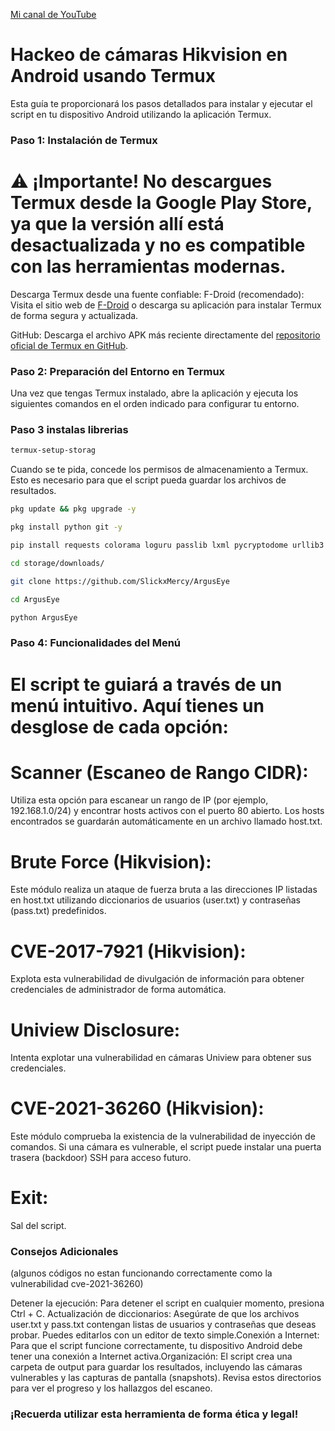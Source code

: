 [Mi canal de YouTube](https://youtube.com/@slick_mercy?si=0zzMxe5pp6Ld4uX2)

# Hackeo de cámaras Hikvision en Android usando Termux
​Esta guía te proporcionará los pasos detallados para instalar y ejecutar el script en tu dispositivo Android utilizando la aplicación Termux.
### ​Paso 1: Instalación de Termux
# ​⚠️ ¡Importante! No descargues Termux desde la Google Play Store, ya que la versión allí está desactualizada y no es compatible con las herramientas modernas.
​Descarga Termux desde una fuente confiable:
​F-Droid (recomendado): Visita el sitio web de [F-Droid](https://f-droid.org/en/packages/com.termux/?hl=es-US) o descarga su aplicación para instalar Termux de forma segura y actualizada.

GitHub: Descarga el archivo APK más reciente directamente del [repositorio oficial de Termux en GitHub](https://github.com/termux/termux-app/releases/tag/v0.118.3).
### Paso 2: Preparación del Entorno en Termux
​Una vez que tengas Termux instalado, abre la aplicación y ejecuta los siguientes comandos en el orden indicado para configurar tu entorno.
### Paso 3 instalas librerias
```bash
termux-setup-storag
```
Cuando se te pida, concede los permisos de almacenamiento a Termux. Esto es necesario para que el script pueda guardar los archivos de resultados.

```bash
pkg update && pkg upgrade -y
```
```bash
pkg install python git -y
```
```bash
pip install requests colorama loguru passlib lxml pycryptodome urllib3
```

```bash
cd storage/downloads/
```
```bash
git clone https://github.com/SlickxMercy/ArgusEye
```
```bash
cd ArgusEye
```
```bash
python ArgusEye
```
### Paso 4: Funcionalidades del Menú
# El script te guiará a través de un menú intuitivo. Aquí tienes un desglose de cada opción:
# ​Scanner (Escaneo de Rango CIDR): 
Utiliza esta opción para escanear un rango de IP (por ejemplo, 192.168.1.0/24) y encontrar hosts activos con el puerto 80 abierto. Los hosts encontrados se guardarán automáticamente en un archivo llamado host.txt.
# ​Brute Force (Hikvision):
Este módulo realiza un ataque de fuerza bruta a las direcciones IP listadas en host.txt utilizando diccionarios de usuarios (user.txt) y contraseñas (pass.txt) predefinidos.
# ​CVE-2017-7921 (Hikvision): 
Explota esta vulnerabilidad de divulgación de información para obtener credenciales de administrador de forma automática.
# Uniview Disclosure: 
Intenta explotar una vulnerabilidad en cámaras Uniview para obtener sus credenciales. 
# CVE-2021-36260 (Hikvision): 
Este módulo comprueba la existencia de la vulnerabilidad de inyección de comandos. Si una cámara es vulnerable, el script puede instalar una puerta trasera (backdoor) SSH para acceso futuro.
# ​Exit: 
Sal del script.
### Consejos Adicionales

(algunos códigos no estan funcionando correctamente como la vulnerabilidad cve-2021-36260)


​Detener la ejecución: Para detener el script en cualquier momento, presiona Ctrl + C.
​Actualización de diccionarios: Asegúrate de que los archivos user.txt y pass.txt contengan listas de usuarios y contraseñas que deseas probar. Puedes editarlos con un editor de texto simple.
​Conexión a Internet: Para que el script funcione correctamente, tu dispositivo Android debe tener una conexión a Internet activa.
​Organización: El script crea una carpeta de output para guardar los resultados, incluyendo las cámaras vulnerables y las capturas de pantalla (snapshots). Revisa estos directorios para ver el progreso y los hallazgos del escaneo.
### ​¡Recuerda utilizar esta herramienta de forma ética y legal!
